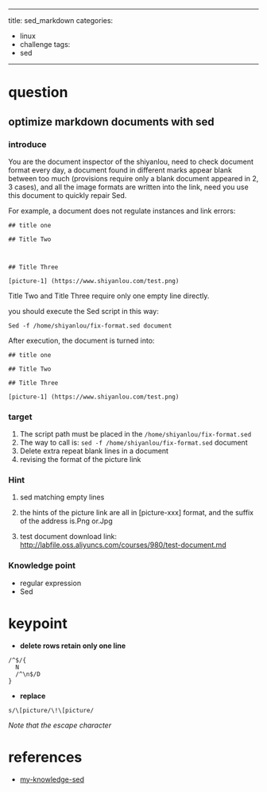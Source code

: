 
---
title: sed_markdown
categories:
- linux
- challenge
tags:
- sed
---

# question

## optimize markdown documents with sed

### introduce

You are the document inspector of the shiyanlou, need to check document format every day, a document found in different marks appear blank between too much (provisions require only a blank document appeared in 2, 3 cases), and all the image formats are written into the link, need you use this document to quickly repair Sed.

For example, a document does not regulate instances and link errors:
```
## title one

## Title Two



## Title Three

[picture-1] (https://www.shiyanlou.com/test.png)
```

Title Two and Title Three require only one empty line directly.

you should execute the Sed script in this way:
```
Sed -f /home/shiyanlou/fix-format.sed document
```

After execution, the document is turned into:
```
## title one

## Title Two

## Title Three

[picture-1] (https://www.shiyanlou.com/test.png)
```

### target

1. The script path must be placed in the `/home/shiyanlou/fix-format.sed`
2. The way to call is: `sed -f /home/shiyanlou/fix-format.sed` document
3. Delete extra repeat blank lines in a document
4. revising the format of the picture link

### Hint

1. sed matching empty lines

2. the hints of the picture link are all in [picture-xxx] format, and the suffix of the address is.Png or.Jpg

3. test document download link: http://labfile.oss.aliyuncs.com/courses/980/test-document.md

### Knowledge point

- regular expression
- Sed

# keypoint
- **delete rows retain only one line**
```
/^$/{
  N
  /^\n$/D
}
```
- **replace**
```
s/\[picture/\!\[picture/
```
*Note that the escape character*

# references

- [my-knowledge-sed](https://github.com/kinglion580/syl_linux/blob/master/knowlege/sed.md)
